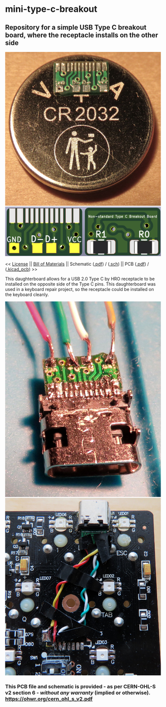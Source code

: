 # mini-type-c-breakout
## Repository for a simple USB Type C breakout board, where the receptacle installs on the other side

![CR2032Comparison](/Documents/Images/CR2032.jpeg)
![PCB](/Documents/Images/PCB.png)

 << [License](https://github.com/minibois/mini-non-standard-type-c-breakout/blob/master/LICENSE/LICENSE.txt) || [Bill of Materials](https://github.com/minibois/eLiXiVy/blob/master/Documents/BOM.txt) || Schematic ([.pdf](https://github.com/minibois/mini-non-standard-type-c-breakout/blob/master/Documents/Schematic.pdf)) / ([.sch](https://github.com/minibois/mini-non-standard-type-c-breakout/blob/master/mini-type-c-breakout.sch)) || PCB ([.pdf](https://github.com/minibois/mini-non-standard-type-c-breakout/blob/master/Documents/PCB.pdf)) / ([.kicad_pcb](https://github.com/minibois/mini-non-standard-type-c-breakout/blob/master/mini-type-c-breakout.kicad_pcb)) >>

 This daughterboard allows for a USB 2.0 Type C by HRO receptacle to be installed on the opposite side of the Type C pins. This daughterboard was used in a keyboard repair project, so the receptacle could be installed on the keyboard cleanly.

![Board](/Documents/Images/Board.jpeg)
![Install](/Documents/Images/Install.jpeg)

### This PCB file and schematic is provided - as per CERN-OHL-S v2 section 6 - _without any warranty_ (implied or otherwise). https://ohwr.org/cern_ohl_s_v2.pdf